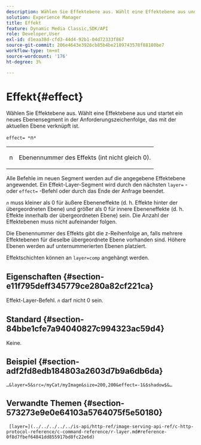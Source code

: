 ```yaml
---
description: Wählen Sie Effektebene aus. Wählt eine Effektebene aus und startet ein neues Ebenensegment in der Anforderungszeichenfolge, das mit der aktuellen Ebene verknüpft ist.
solution: Experience Manager
title: Effekt
feature: Dynamic Media Classic,SDK/API
role: Developer,User
exl-id: d1eaa38d-cfd3-44d4-92b1-04d72333f867
source-git-commit: 206e4643e3926cb85b4be2189743578f88180be7
workflow-type: tm+mt
source-wordcount: '176'
ht-degree: 3%

---
```


# Effekt{#effect}

Wählen Sie Effektebene aus. Wählt eine Effektebene aus und startet ein neues Ebenensegment in der Anforderungszeichenfolge, das mit der aktuellen Ebene verknüpft ist.

`effect= *`n`*`

<table id="simpletable_C48DABF486604D2B9F3CBC1CD01AC76D"> 
 <tr class="strow"> 
  <td class="stentry"> <p><span class="codeph"> <span class="varname"> n</span></span> </p> </td> 
  <td class="stentry"> <p>Ebenennummer des Effekts (int nicht gleich 0). </p></td> 
 </tr> 
</table>

Alle Befehle im neuen Segment werden auf die angegebene Effektebene angewendet. Ein Effekt-Layer-Segment wird durch den nächsten `layer=` - oder `effect=` -Befehl oder durch das Ende der Anfrage beendet.

*`n`* muss kleiner als 0 für äußere Ebeneneffekte (d. h. Effekte hinter der übergeordneten Ebene) und größer als 0 für innere Ebeneneffekte (d. h. Effekte innerhalb der übergeordneten Ebene) sein. Die Anzahl der Effektebenen muss nicht aufeinander folgen.

Die Ebenennummer des Effekts gibt die z-Reihenfolge an, falls mehrere Effektebenen für dieselbe übergeordnete Ebene vorhanden sind. Höhere Ebenen werden auf unternummerierten Ebenen platziert.

Effektschichten können an `layer=comp` angehängt werden.

## Eigenschaften {#section-e11f795deff345779ce280a82cf221ca}

Effekt-Layer-Befehl. *`n`* darf nicht 0 sein.

## Standard {#section-84bbe1cfe7a94040827c994323ac59d4}

Keine.

## Beispiel {#section-adf2fd8edb184803a2603d7b9a6db6da}

`…&layer=5&src=/myCat/myImage&size=200,200&effect=-1&$shadow$&…`

## Verwandte Themen {#section-573273e9e0e64103a5764075f5e50180}

` [layer=](../../../../../is-api/http-ref/image-serving-api-ref/c-http-protocol-reference/c-command-reference/r-layer.md#reference-0f8d7fbef64841dd855917bd8fc22e6d)`
